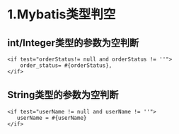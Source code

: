 # 1.Mybatis类型判空

## int/Integer类型的参数为空判断

```
<if test="orderStatus!= null and orderStatus != ''">
    order_status= #{orderStatus},
</if>
```

## String类型的参数为空判断

```
<if test="userName != null and userName != ''">
   userName = #{userName}
</if>
```



